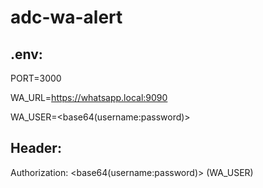 # adc-wa-alert

## .env:

PORT=3000

WA_URL=https://whatsapp.local:9090

WA_USER=<base64(username:password)> 

## Header:
Authorization: <base64(username:password)> (WA_USER)
